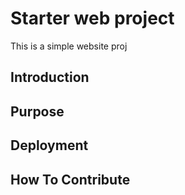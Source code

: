 # Starter web project

This is a simple website proj

## Introduction

## Purpose

## Deployment

## How To Contribute